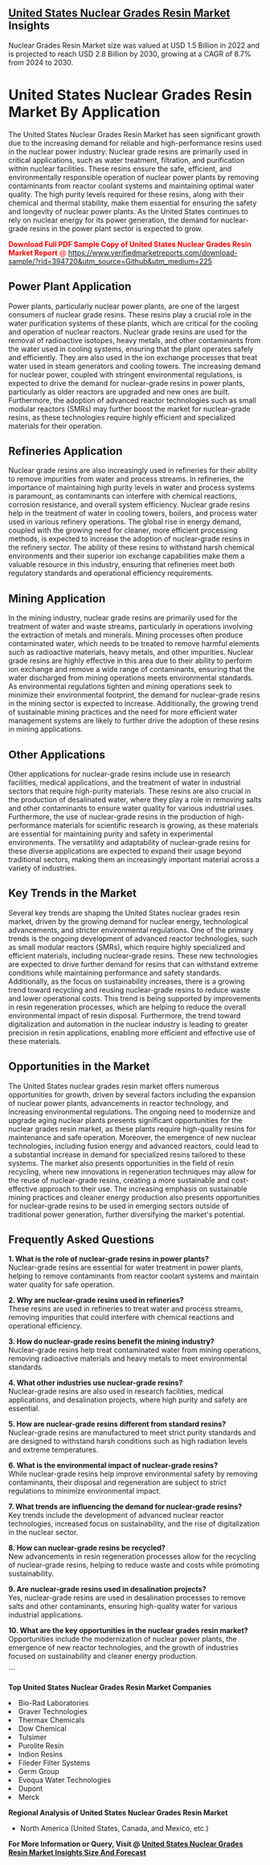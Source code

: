 <h2><a href="https://www.verifiedmarketreports.com/download-sample/?rid=394720&amp;utm_source=Github&amp;utm_medium=225" target="_blank">United States Nuclear Grades Resin Market</a> Insights</h2><p>Nuclear Grades Resin Market size was valued at USD 1.5 Billion in 2022 and is projected to reach USD 2.8 Billion by 2030, growing at a CAGR of 8.7% from 2024 to 2030.</p><p> <h1>United States Nuclear Grades Resin Market By Application</h1> <p>The United States Nuclear Grades Resin Market has seen significant growth due to the increasing demand for reliable and high-performance resins used in the nuclear power industry. Nuclear grade resins are primarily used in critical applications, such as water treatment, filtration, and purification within nuclear facilities. These resins ensure the safe, efficient, and environmentally responsible operation of nuclear power plants by removing contaminants from reactor coolant systems and maintaining optimal water quality. The high purity levels required for these resins, along with their chemical and thermal stability, make them essential for ensuring the safety and longevity of nuclear power plants. As the United States continues to rely on nuclear energy for its power generation, the demand for nuclear-grade resins in the power plant sector is expected to grow. <p><span class=""><span style="color: #ff0000;"><strong>Download Full PDF Sample Copy of United States Nuclear Grades Resin Market Report</strong> @ </span><a href="https://www.verifiedmarketreports.com/download-sample/?rid=394720&amp;utm_source=Github&amp;utm_medium=225" target="_blank">https://www.verifiedmarketreports.com/download-sample/?rid=394720&amp;utm_source=Github&amp;utm_medium=225</a></span></p></p> <h2>Power Plant Application</h2> <p>Power plants, particularly nuclear power plants, are one of the largest consumers of nuclear grade resins. These resins play a crucial role in the water purification systems of these plants, which are critical for the cooling and operation of nuclear reactors. Nuclear grade resins are used for the removal of radioactive isotopes, heavy metals, and other contaminants from the water used in cooling systems, ensuring that the plant operates safely and efficiently. They are also used in the ion exchange processes that treat water used in steam generators and cooling towers. The increasing demand for nuclear power, coupled with stringent environmental regulations, is expected to drive the demand for nuclear-grade resins in power plants, particularly as older reactors are upgraded and new ones are built. Furthermore, the adoption of advanced reactor technologies such as small modular reactors (SMRs) may further boost the market for nuclear-grade resins, as these technologies require highly efficient and specialized materials for their operation.</p> <h2>Refineries Application</h2> <p>Nuclear grade resins are also increasingly used in refineries for their ability to remove impurities from water and process streams. In refineries, the importance of maintaining high purity levels in water and process systems is paramount, as contaminants can interfere with chemical reactions, corrosion resistance, and overall system efficiency. Nuclear grade resins help in the treatment of water in cooling towers, boilers, and process water used in various refinery operations. The global rise in energy demand, coupled with the growing need for cleaner, more efficient processing methods, is expected to increase the adoption of nuclear-grade resins in the refinery sector. The ability of these resins to withstand harsh chemical environments and their superior ion exchange capabilities make them a valuable resource in this industry, ensuring that refineries meet both regulatory standards and operational efficiency requirements.</p> <h2>Mining Application</h2> <p>In the mining industry, nuclear grade resins are primarily used for the treatment of water and waste streams, particularly in operations involving the extraction of metals and minerals. Mining processes often produce contaminated water, which needs to be treated to remove harmful elements such as radioactive materials, heavy metals, and other impurities. Nuclear grade resins are highly effective in this area due to their ability to perform ion exchange and remove a wide range of contaminants, ensuring that the water discharged from mining operations meets environmental standards. As environmental regulations tighten and mining operations seek to minimize their environmental footprint, the demand for nuclear-grade resins in the mining sector is expected to increase. Additionally, the growing trend of sustainable mining practices and the need for more efficient water management systems are likely to further drive the adoption of these resins in mining applications.</p> <h2>Other Applications</h2> <p>Other applications for nuclear-grade resins include use in research facilities, medical applications, and the treatment of water in industrial sectors that require high-purity materials. These resins are also crucial in the production of desalinated water, where they play a role in removing salts and other contaminants to ensure water quality for various industrial uses. Furthermore, the use of nuclear-grade resins in the production of high-performance materials for scientific research is growing, as these materials are essential for maintaining purity and safety in experimental environments. The versatility and adaptability of nuclear-grade resins for these diverse applications are expected to expand their usage beyond traditional sectors, making them an increasingly important material across a variety of industries.</p> <h2>Key Trends in the Market</h2> <p>Several key trends are shaping the United States nuclear grades resin market, driven by the growing demand for nuclear energy, technological advancements, and stricter environmental regulations. One of the primary trends is the ongoing development of advanced reactor technologies, such as small modular reactors (SMRs), which require highly specialized and efficient materials, including nuclear-grade resins. These new technologies are expected to drive further demand for resins that can withstand extreme conditions while maintaining performance and safety standards. Additionally, as the focus on sustainability increases, there is a growing trend toward recycling and reusing nuclear-grade resins to reduce waste and lower operational costs. This trend is being supported by improvements in resin regeneration processes, which are helping to reduce the overall environmental impact of resin disposal. Furthermore, the trend toward digitalization and automation in the nuclear industry is leading to greater precision in resin applications, enabling more efficient and effective use of these materials.</p> <h2>Opportunities in the Market</h2> <p>The United States nuclear grades resin market offers numerous opportunities for growth, driven by several factors including the expansion of nuclear power plants, advancements in reactor technology, and increasing environmental regulations. The ongoing need to modernize and upgrade aging nuclear plants presents significant opportunities for the nuclear grades resin market, as these plants require high-quality resins for maintenance and safe operation. Moreover, the emergence of new nuclear technologies, including fusion energy and advanced reactors, could lead to a substantial increase in demand for specialized resins tailored to these systems. The market also presents opportunities in the field of resin recycling, where new innovations in regeneration techniques may allow for the reuse of nuclear-grade resins, creating a more sustainable and cost-effective approach to their use. The increasing emphasis on sustainable mining practices and cleaner energy production also presents opportunities for nuclear-grade resins to be used in emerging sectors outside of traditional power generation, further diversifying the market's potential.</p> <h2>Frequently Asked Questions</h2> <p><strong>1. What is the role of nuclear-grade resins in power plants?</strong><br> Nuclear-grade resins are essential for water treatment in power plants, helping to remove contaminants from reactor coolant systems and maintain water quality for safe operation.</p> <p><strong>2. Why are nuclear-grade resins used in refineries?</strong><br> These resins are used in refineries to treat water and process streams, removing impurities that could interfere with chemical reactions and operational efficiency.</p> <p><strong>3. How do nuclear-grade resins benefit the mining industry?</strong><br> Nuclear-grade resins help treat contaminated water from mining operations, removing radioactive materials and heavy metals to meet environmental standards.</p> <p><strong>4. What other industries use nuclear-grade resins?</strong><br> Nuclear-grade resins are also used in research facilities, medical applications, and desalination projects, where high purity and safety are essential.</p> <p><strong>5. How are nuclear-grade resins different from standard resins?</strong><br> Nuclear-grade resins are manufactured to meet strict purity standards and are designed to withstand harsh conditions such as high radiation levels and extreme temperatures.</p> <p><strong>6. What is the environmental impact of nuclear-grade resins?</strong><br> While nuclear-grade resins help improve environmental safety by removing contaminants, their disposal and regeneration are subject to strict regulations to minimize environmental impact.</p> <p><strong>7. What trends are influencing the demand for nuclear-grade resins?</strong><br> Key trends include the development of advanced nuclear reactor technologies, increased focus on sustainability, and the rise of digitalization in the nuclear sector.</p> <p><strong>8. How can nuclear-grade resins be recycled?</strong><br> New advancements in resin regeneration processes allow for the recycling of nuclear-grade resins, helping to reduce waste and costs while promoting sustainability.</p> <p><strong>9. Are nuclear-grade resins used in desalination projects?</strong><br> Yes, nuclear-grade resins are used in desalination processes to remove salts and other contaminants, ensuring high-quality water for various industrial applications.</p> <p><strong>10. What are the key opportunities in the nuclear grades resin market?</strong><br> Opportunities include the modernization of nuclear power plants, the emergence of new reactor technologies, and the growth of industries focused on sustainability and cleaner energy production.</p> ```</p><p><strong>Top United States Nuclear Grades Resin Market Companies</strong></p><div data-test-id=""><p><li>Bio-Rad Laboratories</li><li> Graver Technologies</li><li> Thermax Chemicals</li><li> Dow Chemical</li><li> Tulsimer</li><li> Purolite Resin</li><li> Indion Resins</li><li> Fileder Filter Systems</li><li> Germ Group</li><li> Evoqua Water Technologies</li><li> Dupont</li><li> Merck</li></p><div><strong>Regional Analysis of&nbsp;United States Nuclear Grades Resin Market</strong></div><ul><li dir="ltr"><p dir="ltr">North America&nbsp;(United States, Canada, and Mexico, etc.)</p></li></ul><p><strong>For More Information or Query, Visit @&nbsp;</strong><strong><a href="https://www.verifiedmarketreports.com/product/nuclear-grades-resin-market/?utm_source=Github&amp;utm_medium=225" target="_blank">United States Nuclear Grades Resin Market Insights Size And Forecast</a></strong></p></div>
